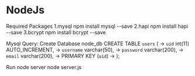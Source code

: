 # NodeJs
Required Packages
1.mysql
npm install mysql --save
2.hapi
npm install hapi --save
3.bcrypt
npm install bcrypt --save

Mysql Query:
Create Database node_db
CREATE TABLE `users` (
    -> `uid` int(11) AUTO_INCREMENT,
    -> `username` varchar(50),
    -> `password` varchar(200),
    -> `email` varchar(200),
    -> PRIMARY KEY (`uid`)
    -> );
    
Run node server
node server.js


